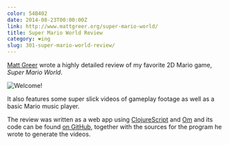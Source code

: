 ```yaml
---
color: 54B402
date: 2014-08-23T00:00:00Z
link: http://www.mattgreer.org/super-mario-world/
title: Super Mario World Review
category: ❤ing
slug: 301-super-mario-world-review/
---
```


[Matt Greer][mattgreer] wrote a highly detailed review of my favorite 2D Mario
game, _Super Mario World_.

<div class="image">
    <img src="/img/super-mario-world.png" alt="Welcome!">
</div>

It also features some super slick videos of gameplay footage as well as a basic
Mario music player.

The review was written as a web app using [ClojureScript] and [Om] and its code
can be found [on GitHub][repo], together with the sources for the program he
wrote to generate the videos.

[mattgreer]: https://twitter.com/cityfortyone
[clojurescript]: https://github.com/clojure/clojurescript
[om]: https://github.com/swannodette/om
[repo]: https://github.com/city41/mario-review
